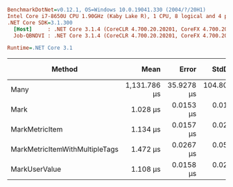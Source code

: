 ``` ini

BenchmarkDotNet=v0.12.1, OS=Windows 10.0.19041.330 (2004/?/20H1)
Intel Core i7-8650U CPU 1.90GHz (Kaby Lake R), 1 CPU, 8 logical and 4 physical cores
.NET Core SDK=3.1.300
  [Host]     : .NET Core 3.1.4 (CoreCLR 4.700.20.20201, CoreFX 4.700.20.22101), X64 RyuJIT
  Job-QBNDVI : .NET Core 3.1.4 (CoreCLR 4.700.20.20201, CoreFX 4.700.20.22101), X64 RyuJIT

Runtime=.NET Core 3.1  

```
|                         Method |         Mean |      Error |      StdDev |       Median |    Gen 0 | Gen 1 | Gen 2 |  Allocated |
|------------------------------- |-------------:|-----------:|------------:|-------------:|---------:|------:|------:|-----------:|
|                           Many | 1,131.786 μs | 35.9278 μs | 104.8032 μs | 1,098.962 μs | 253.9063 |     - |     - | 1039.06 KB |
|                           Mark |     1.028 μs |  0.0153 μs |   0.0143 μs |     1.026 μs |   0.2537 |     - |     - |    1.04 KB |
|                 MarkMetricItem |     1.134 μs |  0.0157 μs |   0.0215 μs |     1.133 μs |   0.2632 |     - |     - |    1.08 KB |
| MarkMetricItemWithMultipleTags |     1.472 μs |  0.0267 μs |   0.0591 μs |     1.456 μs |   0.3510 |     - |     - |    1.44 KB |
|                  MarkUserValue |     1.108 μs |  0.0158 μs |   0.0263 μs |     1.105 μs |   0.2537 |     - |     - |    1.04 KB |

